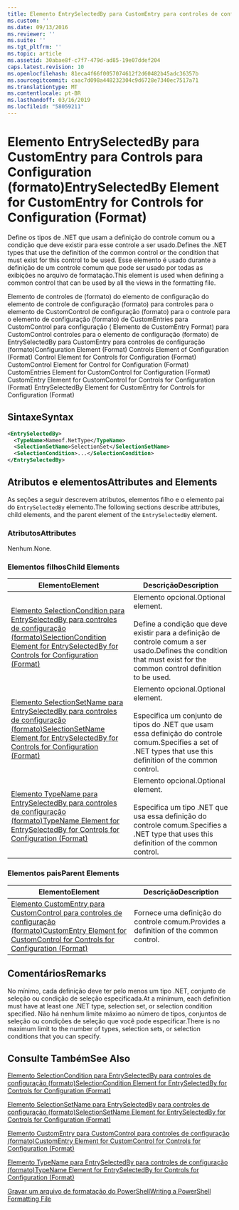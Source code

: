 ```yaml
---
title: Elemento EntrySelectedBy para CustomEntry para controles de configuração (formato) | Microsoft Docs
ms.custom: ''
ms.date: 09/13/2016
ms.reviewer: ''
ms.suite: ''
ms.tgt_pltfrm: ''
ms.topic: article
ms.assetid: 30abae8f-c7f7-479d-ad85-19e07ddef204
caps.latest.revision: 10
ms.openlocfilehash: 81eca4f66f0057074612f2d60482b45adc36357b
ms.sourcegitcommit: caac7d098a448232304c9d6728e7340ec7517a71
ms.translationtype: MT
ms.contentlocale: pt-BR
ms.lasthandoff: 03/16/2019
ms.locfileid: "58059211"
---
```

# <a name="entryselectedby-element-for-customentry-for-controls-for-configuration-format"></a><span data-ttu-id="a4f08-102">Elemento EntrySelectedBy para CustomEntry para Controls para Configuration (formato)</span><span class="sxs-lookup"><span data-stu-id="a4f08-102">EntrySelectedBy Element for CustomEntry for Controls for Configuration (Format)</span></span>

<span data-ttu-id="a4f08-103">Define os tipos de .NET que usam a definição do controle comum ou a condição que deve existir para esse controle a ser usado.</span><span class="sxs-lookup"><span data-stu-id="a4f08-103">Defines the .NET types that use the definition of the common control or the condition that must exist for this control to be used.</span></span> <span data-ttu-id="a4f08-104">Esse elemento é usado durante a definição de um controle comum que pode ser usado por todas as exibições no arquivo de formatação.</span><span class="sxs-lookup"><span data-stu-id="a4f08-104">This element is used when defining a common control that can be used by all the views in the formatting file.</span></span>

<span data-ttu-id="a4f08-105">Elemento de controles de (formato) do elemento de configuração do elemento de controle de configuração (formato) para controles para o elemento de CustomControl de configuração (formato) para o controle para o elemento de configuração (formato) de CustomEntries para CustomControl para configuração ( Elemento de CustomEntry Format) para CustomControl controles para o elemento de configuração (formato) de EntrySelectedBy para CustomEntry para controles de configuração (formato)</span><span class="sxs-lookup"><span data-stu-id="a4f08-105">Configuration Element (Format) Controls Element of Configuration (Format) Control Element for Controls for Configuration (Format) CustomControl Element for Control for Configuration (Format) CustomEntries Element for CustomControl for Configuration (Format) CustomEntry Element for CustomControl for Controls for Configuration (Format) EntrySelectedBy Element for CustomEntry for Controls for Configuration (Format)</span></span>

## <a name="syntax"></a><span data-ttu-id="a4f08-106">Sintaxe</span><span class="sxs-lookup"><span data-stu-id="a4f08-106">Syntax</span></span>

```xml
<EntrySelectedBy>
  <TypeName>Nameof.NetType</TypeName>
  <SelectionSetName>SelectionSet</SelectionSetName>
  <SelectionCondition>...</SelectionCondition>
</EntrySelectedBy>
```

## <a name="attributes-and-elements"></a><span data-ttu-id="a4f08-107">Atributos e elementos</span><span class="sxs-lookup"><span data-stu-id="a4f08-107">Attributes and Elements</span></span>

<span data-ttu-id="a4f08-108">As seções a seguir descrevem atributos, elementos filho e o elemento pai do `EntrySelectedBy` elemento.</span><span class="sxs-lookup"><span data-stu-id="a4f08-108">The following sections describe attributes, child elements, and the parent element of the `EntrySelectedBy` element.</span></span>

### <a name="attributes"></a><span data-ttu-id="a4f08-109">Atributos</span><span class="sxs-lookup"><span data-stu-id="a4f08-109">Attributes</span></span>

<span data-ttu-id="a4f08-110">Nenhum.</span><span class="sxs-lookup"><span data-stu-id="a4f08-110">None.</span></span>

### <a name="child-elements"></a><span data-ttu-id="a4f08-111">Elementos filhos</span><span class="sxs-lookup"><span data-stu-id="a4f08-111">Child Elements</span></span>

|<span data-ttu-id="a4f08-112">Elemento</span><span class="sxs-lookup"><span data-stu-id="a4f08-112">Element</span></span>|<span data-ttu-id="a4f08-113">Descrição</span><span class="sxs-lookup"><span data-stu-id="a4f08-113">Description</span></span>|
|-------------|-----------------|
|[<span data-ttu-id="a4f08-114">Elemento SelectionCondition para EntrySelectedBy para controles de configuração (formato)</span><span class="sxs-lookup"><span data-stu-id="a4f08-114">SelectionCondition Element for EntrySelectedBy for Controls for Configuration (Format)</span></span>](./selectioncondition-element-for-entryselectedby-for-controls-for-configuration-format.md)|<span data-ttu-id="a4f08-115">Elemento opcional.</span><span class="sxs-lookup"><span data-stu-id="a4f08-115">Optional element.</span></span><br /><br /> <span data-ttu-id="a4f08-116">Define a condição que deve existir para a definição de controle comum a ser usado.</span><span class="sxs-lookup"><span data-stu-id="a4f08-116">Defines the condition that must exist for the common control definition to be used.</span></span>|
|[<span data-ttu-id="a4f08-117">Elemento SelectionSetName para EntrySelectedBy para controles de configuração (formato)</span><span class="sxs-lookup"><span data-stu-id="a4f08-117">SelectionSetName Element for EntrySelectedBy for Controls for Configuration (Format)</span></span>](./selectionsetname-element-for-selectioncondition-for-controls-for-configuration-format.md)|<span data-ttu-id="a4f08-118">Elemento opcional.</span><span class="sxs-lookup"><span data-stu-id="a4f08-118">Optional element.</span></span><br /><br /> <span data-ttu-id="a4f08-119">Especifica um conjunto de tipos do .NET que usam essa definição do controle comum.</span><span class="sxs-lookup"><span data-stu-id="a4f08-119">Specifies a set of .NET types that use this definition of the common control.</span></span>|
|[<span data-ttu-id="a4f08-120">Elemento TypeName para EntrySelectedBy para controles de configuração (formato)</span><span class="sxs-lookup"><span data-stu-id="a4f08-120">TypeName Element for EntrySelectedBy for Controls for Configuration (Format)</span></span>](./typename-element-for-entryselectedby-for-controls-for-configuration-format.md)|<span data-ttu-id="a4f08-121">Elemento opcional.</span><span class="sxs-lookup"><span data-stu-id="a4f08-121">Optional element.</span></span><br /><br /> <span data-ttu-id="a4f08-122">Especifica um tipo .NET que usa essa definição do controle comum.</span><span class="sxs-lookup"><span data-stu-id="a4f08-122">Specifies a .NET type that uses this definition of the common control.</span></span>|

### <a name="parent-elements"></a><span data-ttu-id="a4f08-123">Elementos pais</span><span class="sxs-lookup"><span data-stu-id="a4f08-123">Parent Elements</span></span>

|<span data-ttu-id="a4f08-124">Elemento</span><span class="sxs-lookup"><span data-stu-id="a4f08-124">Element</span></span>|<span data-ttu-id="a4f08-125">Descrição</span><span class="sxs-lookup"><span data-stu-id="a4f08-125">Description</span></span>|
|-------------|-----------------|
|[<span data-ttu-id="a4f08-126">Elemento CustomEntry para CustomControl para controles de configuração (formato)</span><span class="sxs-lookup"><span data-stu-id="a4f08-126">CustomEntry Element for CustomControl for Controls for Configuration (Format)</span></span>](./customentry-element-for-customcontrol-for-controls-for-configuration-format.md)|<span data-ttu-id="a4f08-127">Fornece uma definição do controle comum.</span><span class="sxs-lookup"><span data-stu-id="a4f08-127">Provides a definition of the common control.</span></span>|

## <a name="remarks"></a><span data-ttu-id="a4f08-128">Comentários</span><span class="sxs-lookup"><span data-stu-id="a4f08-128">Remarks</span></span>

<span data-ttu-id="a4f08-129">No mínimo, cada definição deve ter pelo menos um tipo .NET, conjunto de seleção ou condição de seleção especificada.</span><span class="sxs-lookup"><span data-stu-id="a4f08-129">At a minimum, each definition must have at least one .NET type, selection set, or selection condition specified.</span></span> <span data-ttu-id="a4f08-130">Não há nenhum limite máximo ao número de tipos, conjuntos de seleção ou condições de seleção que você pode especificar.</span><span class="sxs-lookup"><span data-stu-id="a4f08-130">There is no maximum limit to the number of types, selection sets, or selection conditions that you can specify.</span></span>

## <a name="see-also"></a><span data-ttu-id="a4f08-131">Consulte Também</span><span class="sxs-lookup"><span data-stu-id="a4f08-131">See Also</span></span>

[<span data-ttu-id="a4f08-132">Elemento SelectionCondition para EntrySelectedBy para controles de configuração (formato)</span><span class="sxs-lookup"><span data-stu-id="a4f08-132">SelectionCondition Element for EntrySelectedBy for Controls for Configuration (Format)</span></span>](./selectioncondition-element-for-entryselectedby-for-controls-for-configuration-format.md)

[<span data-ttu-id="a4f08-133">Elemento SelectionSetName para EntrySelectedBy para controles de configuração (formato)</span><span class="sxs-lookup"><span data-stu-id="a4f08-133">SelectionSetName Element for EntrySelectedBy for Controls for Configuration (Format)</span></span>](./selectionsetname-element-for-selectioncondition-for-controls-for-configuration-format.md)

[<span data-ttu-id="a4f08-134">Elemento CustomEntry para CustomControl para controles de configuração (formato)</span><span class="sxs-lookup"><span data-stu-id="a4f08-134">CustomEntry Element for CustomControl for Controls for Configuration (Format)</span></span>](./customentry-element-for-customcontrol-for-controls-for-configuration-format.md)

[<span data-ttu-id="a4f08-135">Elemento TypeName para EntrySelectedBy para controles de configuração (formato)</span><span class="sxs-lookup"><span data-stu-id="a4f08-135">TypeName Element for EntrySelectedBy for Controls for Configuration (Format)</span></span>](./typename-element-for-selectioncondition-for-controls-for-configuration-format.md)

[<span data-ttu-id="a4f08-136">Gravar um arquivo de formatação do PowerShell</span><span class="sxs-lookup"><span data-stu-id="a4f08-136">Writing a PowerShell Formatting File</span></span>](./writing-a-powershell-formatting-file.md)
